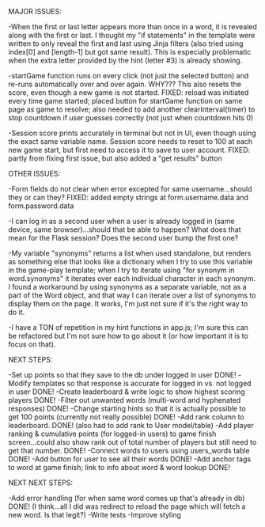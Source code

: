 MAJOR ISSUES:

-When the first or last letter appears more than once in a word, it is revealed along with the first or last. I thought my "if statements" in the template were written to only reveal the first and last using Jinja filters (also tried using index[0] and [length-1] but got same result). This is especially problematic when the extra letter provided by the hint (letter #3) is already showing.

-startGame function runs on every click (not just the selected button) and re-runs automatically over and over again. WHY??? This also resets the score, even though a new game is not started.
        FIXED: reload was initiated every time game started; placed button for startGame function on same page as game to resolve; also needed to add another clearInterval(timer) to stop countdown if user guesses correctly (not just when countdown hits 0)

-Session score prints accurately in terminal but not in UI, even though using the exact same variable name. Session score needs to reset to 100 at each new game start, but first need to access it to save to user account.
        FIXED: partly from fixing first issue, but also added a "get results" button 



OTHER ISSUES:

-Form fields do not clear when error excepted for same username...should they or can they?
        FIXED: added empty strings at form.username.data and form.password.data

-I can log in as a second user when a user is already logged in (same device, same browser)...should that be able to happen? What does that mean for the Flask session? Does the second user bump the first one?

-My variable "synonyms" returns a list when used standalone, but renders as something else that looks like a dictionary when I try to use this variable in the game-play template; when I try to iterate using "for synonym in word.synonyms" it iterates over each individual character in each synonym. I found a workaround by using synonyms as a separate variable, not as a part of the Word object, and that way I can iterate over a list of synonyms to display them on the page. It works, I'm just not sure if it's the right way to do it.

-I have a TON of repetition in my hint functions in app.js; I'm sure this can be refactored but I'm not sure how to go about it (or how important it is to focus on that).



NEXT STEPS:

-Set up points so that they save to the db under logged in user
    DONE!
-Modify templates so that response is accurate for logged in vs. not logged in user
    DONE!
-Create leaderboard & write logic to show highest scoring players
    DONE!
-Filter out unwanted words (multi-word and hyphenated responses)
    DONE!
-Change starting hints so that it is actually possible to get 100 points (currently not really possible)
    DONE!
-Add rank column to leaderboard.
    DONE! (also had to add rank to User model/table)
-Add player ranking & cumulative points (for logged-in users) to game finish screen...could also show rank out of total number of players but still need to get that number.
    DONE!
-Connect words to users using users_words table
    DONE!
-Add button for user to see all their words
    DONE!
-Add anchor tags to word at game finish; link to info about word & word lookup
    DONE!



NEXT NEXT STEPS:

-Add error handling (for when same word comes up that's already in db)
    DONE! (I think...all I did was redirect to reload the page which will fetch a new word. Is that legit?)
-Write tests
-Improve styling


